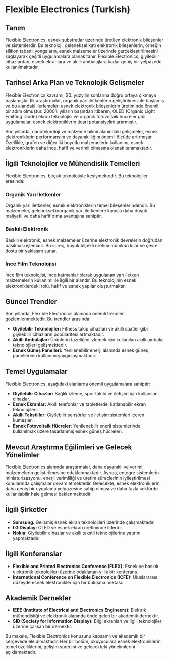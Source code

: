 # Flexible Electronics (Turkish)

## Tanım
Flexible Electronics, esnek substratlar üzerinde üretilen elektronik bileşenler ve sistemlerdir. Bu teknoloji, geleneksel katı elektronik bileşenlerin, örneğin silikon tabanlı yongaların, esnek malzemeler üzerinde gerçekleştirilmesini sağlayarak çeşitli uygulamalara olanak tanır. Flexible Electronics, giyilebilir cihazlardan, esnek ekranlara ve akıllı ambalajlara kadar geniş bir yelpazede kullanılmaktadır.

## Tarihsel Arka Plan ve Teknolojik Gelişmeler
Flexible Electronics kavramı, 20. yüzyılın sonlarına doğru ortaya çıkmaya başlamıştır. İlk araştırmalar, organik yarı iletkenlerin geliştirilmesi ile başlamış ve bu alandaki ilerlemeler, esnek elektronik bileşenlerin üretiminde önemli bir adım olmuştur. 2000’li yılların başından itibaren, OLED (Organic Light Emitting Diode) ekran teknolojisi ve organik fotovoltaik hücreler gibi uygulamalar, esnek elektroniklerin ticari potansiyelini artırmıştır. 

Son yıllarda, nanoteknoloji ve malzeme bilimi alanındaki gelişmeler, esnek elektroniklerin performansını ve dayanıklılığını önemli ölçüde artırmıştır. Özellikle, grafen ve diğer iki boyutlu malzemelerin kullanımı, esnek elektroniklerin daha ince, hafif ve verimli olmasına olanak tanımaktadır.

## İlgili Teknolojiler ve Mühendislik Temelleri
Flexible Electronics, birçok teknolojiyle kesişmektedir. Bu teknolojiler arasında:

### Organik Yarı İletkenler
Organik yarı iletkenler, esnek elektroniklerin temel bileşenlerindendir. Bu malzemeler, geleneksel inorganik yarı iletkenlere kıyasla daha düşük maliyetli ve daha hafif olma avantajına sahiptir.

### Baskılı Elektronik
Baskılı elektronik, esnek malzemeler üzerine elektronik devrelerin doğrudan basılması işlemidir. Bu süreç, büyük ölçekli üretimi mümkün kılar ve çevre dostu bir yaklaşım sunar.

### İnce Film Teknolojisi
İnce film teknolojisi, ince katmanlar olarak uygulanan yarı iletken malzemelerin kullanımı ile ilgili bir alandır. Bu teknolojinin esnek elektroniklerdeki rolü, hafif ve esnek yapılar oluşturmaktır.

## Güncel Trendler
Son yıllarda, Flexible Electronics alanında önemli trendler gözlemlenmektedir. Bu trendler arasında:

- **Giyilebilir Teknolojiler:** Fitness takip cihazları ve akıllı saatler gibi giyilebilir cihazların popülaritesi artmaktadır.
- **Akıllı Ambalajlar:** Ürünlerin tazeliğini izlemek için kullanılan akıllı ambalaj teknolojileri gelişmektedir.
- **Esnek Güneş Panelleri:** Yenilenebilir enerji alanında esnek güneş panellerinin kullanımı yaygınlaşmaktadır.

## Temel Uygulamalar
Flexible Electronics, aşağıdaki alanlarda önemli uygulamalara sahiptir:

- **Giyilebilir Cihazlar:** Sağlık izleme, spor takibi ve iletişim için kullanılan cihazlar.
- **Esnek Ekranlar:** Akıllı telefonlar ve tabletlerde, katlanabilir ekran teknolojileri.
- **Akıllı Tekstiller:** Giyilebilir sensörler ve iletişim sistemleri içeren kumaşlar.
- **Esnek Fotovoltaik Hücreler:** Yenilenebilir enerji sistemlerinde kullanılmak üzere tasarlanmış esnek güneş hücreleri.

## Mevcut Araştırma Eğilimleri ve Gelecek Yönelimler
Flexible Electronics alanında araştırmalar, daha dayanıklı ve verimli malzemelerin geliştirilmesine odaklanmaktadır. Ayrıca, entegre sistemlerin miniaturizasyonu, enerji verimliliği ve üretim süreçlerinin iyileştirilmesi konularında çalışmalar devam etmektedir. Gelecekte, esnek elektroniklerin daha geniş bir uygulama yelpazesine sahip olması ve daha fazla sektörde kullanılabilir hale gelmesi beklenmektedir.

## İlgili Şirketler
- **Samsung:** Gelişmiş esnek ekran teknolojileri üzerinde çalışmaktadır.
- **LG Display:** OLED ve esnek ekran üretiminde liderdir.
- **Nokia:** Giyilebilir cihazlar ve akıllı tekstil teknolojilerine yatırım yapmaktadır.

## İlgili Konferanslar
- **Flexible and Printed Electronics Conference (FLEX):** Esnek ve baskılı elektronik teknolojileri üzerine odaklanan yıllık bir konferans.
- **International Conference on Flexible Electronics (ICFE):** Uluslararası düzeyde esnek elektronikler için bir buluşma noktası.

## Akademik Dernekler
- **IEEE (Institute of Electrical and Electronics Engineers):** Elektrik mühendisliği ve elektronik alanında önde gelen bir akademik dernektir.
- **SID (Society for Information Display):** Bilgi ekranları ve ilgili teknolojiler üzerine çalışan bir dernektir.

Bu makale, Flexible Electronics konusunu kapsamlı ve akademik bir çerçevede ele almaktadır. Her bir bölüm, okuyuculara esnek elektroniklerin temel özelliklerini, gelişim sürecini ve gelecekteki yönelimlerini açıklamaktadır.